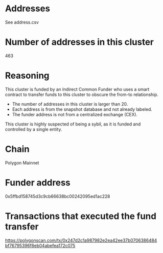 # Addresses

See address.csv

# Number of addresses in this cluster

463

# Reasoning

This cluster is funded by an Indirect Common Funder who uses a smart contract to transfer funds to this cluster to obscure the from-to relationship.

- The number of addresses in this cluster is larger than 20.
- Each address is from the snapshot database and not already labeled.
- The funder address is not from a centralized exchange (CEX).

This cluster is highly suspected of being a sybil, as it is funded and controlled by a single entity.

# Chain

Polygon Mainnet

# Funder address

0x5ffbd158745d3c9cb66638bc00242095ed1ac228

# Transactions that executed the fund transfer

https://polygonscan.com/tx/0x247d2c1a987982e2ea42ee37b0706386484bf76795396f8eb04abefea172c075
